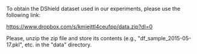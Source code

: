 To obtain the DShield dataset used in our experiments, please use the following link:

https://www.dropbox.com/s/kmiejttl4ceufpp/data.zip?dl=0

Please, unzip the zip file and store its contents (e.g., "df_sample_2015-05-17.pkl", etc. in the "data" directory.